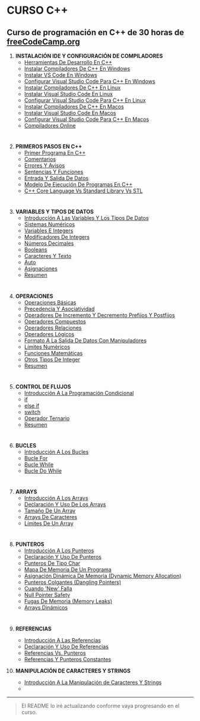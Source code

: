 # CURSO C++
## Curso de programación en C++ de 30 horas de [freeCodeCamp.org](https://www.freecodecamp.org/)

1. **INSTALACIÓN IDE Y CONFIGURACIÓN DE COMPILADORES**
    - [Herramientas De Desarrollo En C++](https://youtu.be/8jLOx1hD3_o?t=272)
    - [Instalar Compiladores De C++ En Windows](https://youtu.be/8jLOx1hD3_o?t=666)
    - [Instalar VS Code En Windows](https://youtu.be/8jLOx1hD3_o?t=1467)
    - [Configurar Visual Studio Code Para C++ En Windows](https://youtu.be/8jLOx1hD3_o?t=1680)
    - [Instalar Compiladores De C++ En Linux](https://youtu.be/8jLOx1hD3_o?t=3447)
    - [Instalar Visual Studio Code En Linux](https://youtu.be/8jLOx1hD3_o?t=3842)
    - [Configurar Visual Studio Code Para C++ En Linux](https://youtu.be/8jLOx1hD3_o?t=4060)
    - [Instalar Compiladores De C++ En Macos](https://youtu.be/8jLOx1hD3_o?t=4965)
    - [Instalar Visual Studio Code En Macos](https://youtu.be/8jLOx1hD3_o?t=5287)
    - [Configurar Visual Studio Code Para C++ En Macos](https://youtu.be/8jLOx1hD3_o?t=5416)
    - [Compiladores Online](https://youtu.be/8jLOx1hD3_o?t=5737)
#
2. **PRIMEROS PASOS EN C++**
    - [Primer Programa En C++](https://youtu.be/8jLOx1hD3_o?t=6181)
    - [Comentarios](https://youtu.be/8jLOx1hD3_o?t=6956)
    - [Errores Y Avisos](https://youtu.be/8jLOx1hD3_o?t=7316)
    - [Sentencias Y Funciones](https://youtu.be/8jLOx1hD3_o?t=7992)
    - [Entrada Y Salida De Datos](https://youtu.be/8jLOx1hD3_o?t=9094)
    - [Modelo De Ejecución De Programas En C++](https://youtu.be/8jLOx1hD3_o?t=10197)
    - [C++ Core Language Vs Standard Library Vs STL](https://youtu.be/8jLOx1hD3_o?t=10602)
#
3. **VARIABLES Y TIPOS DE DATOS**
    - [Introducción A Las Variables Y Los Tipos De Datos](https://youtu.be/8jLOx1hD3_o?t=10847)
    - [Sistemas Numéricos](https://youtu.be/8jLOx1hD3_o?t=11105)
    - [Variables E Integers](https://youtu.be/8jLOx1hD3_o?t=12112)
    - [Modificadores De Integers](https://youtu.be/8jLOx1hD3_o?t=13244)
    - [Números Decimales](https://youtu.be/8jLOx1hD3_o?t=14040)
    - [Booleans](https://youtu.be/8jLOx1hD3_o?t=15399)
    - [Caracteres Y Texto](https://youtu.be/8jLOx1hD3_o?t=15889)
    - [Auto](https://youtu.be/8jLOx1hD3_o?t=16326)
    - [Asignaciones](https://youtu.be/8jLOx1hD3_o?t=16686)
    - [Resumen](https://youtu.be/8jLOx1hD3_o?t=17142)
#
4. **OPERACIONES**
    - [Operaciones Básicas](https://youtu.be/8jLOx1hD3_o?t=17251)
    - [Precedencia Y Asociatividad](https://youtu.be/8jLOx1hD3_o?t=17881)
    - [Operadores De Incremento Y Decremento Prefijos Y Postfijos](https://youtu.be/8jLOx1hD3_o?t=18726)
    - [Operadores Compuestos](https://youtu.be/8jLOx1hD3_o?t=19402)
    - [Operadores Relaciones](https://youtu.be/8jLOx1hD3_o?t=19903)
    - [Operadores Lógicos](https://youtu.be/8jLOx1hD3_o?t=20451)
    - [Formato A La Salida De Datos Con Manipuladores](https://youtu.be/8jLOx1hD3_o?t=21369)
    - [Límites Numéricos](https://youtu.be/8jLOx1hD3_o?t=23606)
    - [Funciones Matemáticas](https://youtu.be/8jLOx1hD3_o?t=24071)
    - [Otros Tipos De Integer](https://youtu.be/8jLOx1hD3_o?t=24864)
    - [Resumen](https://youtu.be/8jLOx1hD3_o?t=25181)
#
5. **CONTROL DE FLUJOS**
    - [Introducción A La Programación Condicional](https://youtu.be/8jLOx1hD3_o?t=25319)
    - [if](https://youtu.be/8jLOx1hD3_o?t=25410)
    - [else if](https://youtu.be/8jLOx1hD3_o?t=26449)
    - [switch](https://youtu.be/8jLOx1hD3_o?t=26926)
    - [Operador Ternario](https://youtu.be/8jLOx1hD3_o?t=27765)
    - [Resumen](https://youtu.be/8jLOx1hD3_o?t=28340)
#
6. **BUCLES**
    - [Introducción A Los Bucles](https://youtu.be/8jLOx1hD3_o?t=28429)
    - [Bucle For](https://youtu.be/8jLOx1hD3_o?t=28520)
    - [Bucle While](https://youtu.be/8jLOx1hD3_o?t=30321)
    - [Bucle Do While](https://youtu.be/8jLOx1hD3_o?t=31014)
#
7. **ARRAYS**
    - [Introducción A Los Arrays](https://youtu.be/8jLOx1hD3_o?t=31628)
    - [Declaración Y Uso De Los Arrays](https://youtu.be/8jLOx1hD3_o?t=31725)
    - [Tamaño De Un Array](https://youtu.be/8jLOx1hD3_o?t=33353)
    - [Arrays De Caracteres](https://youtu.be/8jLOx1hD3_o?t=34004)
    - [Límites De Un Array](https://youtu.be/8jLOx1hD3_o?t=35206)
#
8. **PUNTEROS**
    - [Introducción A Los Punteros](https://youtu.be/8jLOx1hD3_o?t=35604s)
    - [Declaración Y Uso De Punteros](https://youtu.be/8jLOx1hD3_o?t=35764s)
    - [Punteros De Tipo Char](https://youtu.be/8jLOx1hD3_o?t=36889s)
    - [Mapa De Memoria De Un Programa](https://youtu.be/8jLOx1hD3_o?t=37647s)
    - [Asignación Dinámica De Memoria (Dynamic Memory Allocation)](https://youtu.be/8jLOx1hD3_o?t=38191s)
    - [Punteros Colgantes (Dangling Pointers)](https://youtu.be/8jLOx1hD3_o?t=39945s)
    - [Cuando 'New' Falla](https://youtu.be/8jLOx1hD3_o?t=41055s)
    - [Null Pointer Safety](https://youtu.be/8jLOx1hD3_o?t=41881s)
    - [Fugas De Memoria (Memory Leaks)](https://youtu.be/8jLOx1hD3_o?t=42318s)
    - [Arrays Dinámicos](https://youtu.be/8jLOx1hD3_o?t=42945s)
#
9. **REFERENCIAS**
    - [Introducción A Las Referencias](https://youtu.be/8jLOx1hD3_o?t=43865s)
    - [Declaración Y Uso De Referencias](https://youtu.be/8jLOx1hD3_o?t=43918s)
    - [Referencias Vs. Punteros](https://youtu.be/8jLOx1hD3_o?t=44549s)
    - [Referencias Y Punteros Constantes](https://youtu.be/8jLOx1hD3_o?t=45446s)
	
9. **MANIPULACIÓN DE CARACTERES Y STRINGS**
    - [Introducción A La Manipulación de Caracteres Y Strings](https://youtu.be/8jLOx1hD3_o?t=45870s)
	- []()

<!-- Seguir actualizando el README -->

---
> El README lo iré actualizando conforme vaya progresando en el curso.
